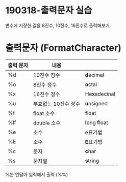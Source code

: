 # 190318-출력문자 실습  
변수에 저장한 값을 8진수, 10진수, 16진수로 출력해보기.  

# 출력문자 (FormatCharacter)
|출력 문자|내용| |
|---|---|-|
|%d|10진수 정수|**d**ecimal|
|%o|8진수 정수|**o**ctal|
|%x|16진수 정수|He**x**adecinal|
|%u|부호없는 10진수 정수|**u**nsigned
|%f|float 소수|**f**loat|
|%lf|double 소수|**l**ong **f**loat|
|%e|소수|**e**표기법|
|%E|소수|**E**표기법|
|%c|문자|**c**har|
|%s|문자열|**s**tring|

%는 연달아 입력해서 출력 (%%)

